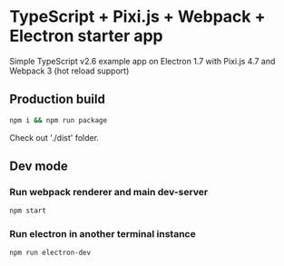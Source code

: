 # TypeScript + Pixi.js + Webpack + Electron starter app

Simple TypeScript v2.6 example app on Electron 1.7 with Pixi.js 4.7 and Webpack 3 (hot reload support)

## Production build

```bash
npm i && npm run package
```

Check out './dist' folder.

## Dev mode

### Run webpack renderer and main dev-server

```bash
npm start
```

### Run electron in another terminal instance

```bash
npm run electron-dev
```
